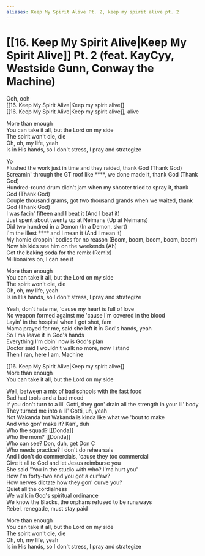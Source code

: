 ```yaml
---
aliases: Keep My Spirit Alive Pt. 2, keep my spirit alive pt. 2
---
```


# [[16. Keep My Spirit Alive|Keep My Spirit Alive]] Pt. 2 (feat. KayCyy, Westside Gunn, Conway the Machine)

Ooh, ooh  
[[16. Keep My Spirit Alive|Keep my spirit alive]]  
[[16. Keep My Spirit Alive|Keep my spirit alive]], alive  

More than enough  
You can take it all, but the Lord on my side  
The spirit won't die, die  
Oh, oh, my life, yeah  
Is in His hands, so I don't stress, I pray and strategize  

Yo  
Flushed the work just in time and they raided, thank God (Thank God)  
Screamin' through the GT roof like ****, we done made it, thank God (Thank God)  
Hundred-round drum didn't jam when my shooter tried to spray it, thank God (Thank God)  
Couple thousand grams, got two thousand grands when we waited, thank God (Thank God)  
I was facin' fifteen and I beat it (And I beat it)  
Just spent about twenty up at Neimans (Up at Neimans)  
Did two hundred in a Demon (In a Demon, skrrt)  
I'm the illest **** and I mean it (And I mean it)  
My homie droppin' bodies for no reason (Boom, boom, boom, boom, boom)  
Now his kids see him on the weekends (Ah)  
Got the baking soda for the remix (Remix)  
Millionaires on, I can see it  

More than enough  
You can take it all, but the Lord on my side  
The spirit won't die, die  
Oh, oh, my life, yeah  
Is in His hands, so I don't stress, I pray and strategize  

Yeah, don't hate me, 'cause my heart is full of love  
No weapon formed against me 'cause I'm covered in the blood  
Layin' in the hospital when I got shot, fam  
Mama prayed for me, said she left it in God's hands, yeah  
So I'ma leave it in God's hands  
Everything I'm doin' now is God's plan  
Doctor said I wouldn't walk no more, now I stand  
Then I ran, here I am, Machine  

[[16. Keep My Spirit Alive|Keep my spirit alive]]  
More than enough  
You can take it all, but the Lord on my side  

Well, between a mix of bad schools with the fast food  
Bad had tools and a bad mood  
If you don't turn to a lil' Gotti, they gon' drain all the strength in your lil' body  
They turned me into a lil' Gotti, uh, yeah  
Not Wakanda but Wakanda is kinda like what we 'bout to make  
And who gon' make it? Kan', duh  
Who the squad? [[Donda]]  
Who the mom? [[Donda]]  
Who can see? Don, duh, get Don C  
Who needs practice? I don't do rehearsals  
And I don't do commercials, 'cause they too commercial  
Give it all to God and let Jesus reimburse you  
She said "You in the studio with who? I'ma hurt you"  
How I'm forty-two and you got a curfew?  
How nerves dictate how they gon' curve you?  
Quiet all the cordialness  
We walk in God's spiritual ordinance  
We know the Blacks, the orphans refused to be runaways  
Rebel, renegade, must stay paid  

More than enough  
You can take it all, but the Lord on my side  
The spirit won't die, die  
Oh, oh, my life, yeah  
Is in His hands, so I don't stress, I pray and strategize
